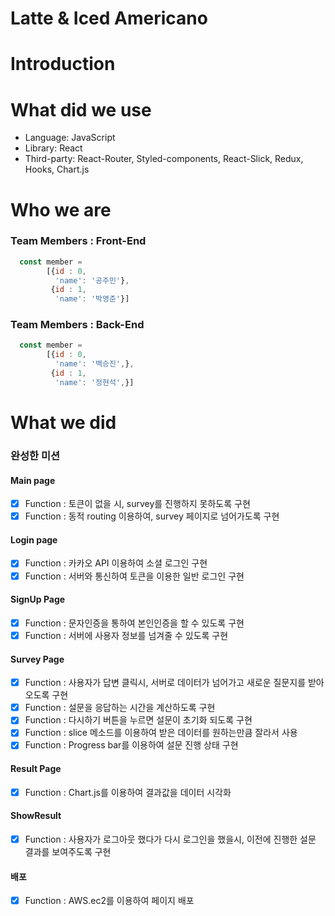 # Latte & Iced Americano

# Introduction

# What did we use

- Language: JavaScript
- Library: React
- Third-party: React-Router, Styled-components, React-Slick, Redux, Hooks, Chart.js

# Who we are
### Team Members : Front-End

```javascript
  const member = 
        [{id : 0,
          'name': '공주민'},
         {id : 1,
          'name': '박영준'}]
```

### Team Members : Back-End

```javascript
  const member = 
        [{id : 0,
          'name': '백승진',},
         {id : 1,
          'name': '정현석',}]
```

# What we did

### 완성한 미션

#### Main page
- [x] Function : 토큰이 없을 시, survey를 진행하지 못하도록 구현
- [x] Function : 동적 routing 이용하여, survey 페이지로 넘어가도록 구현

#### Login page
- [x] Function : 카카오 API 이용하여 소셜 로그인 구현
- [x] Function : 서버와 통신하여 토큰을 이용한 일반 로그인 구현

#### SignUp Page
- [x] Function : 문자인증을 통하여 본인인증을 할 수 있도록 구현
- [x] Function : 서버에 사용자 정보를 넘겨줄 수 있도록 구현

#### Survey Page
- [x] Function : 사용자가 답변 클릭시, 서버로 데이터가 넘어가고 새로운 질문지를 받아오도록 구현
- [x] Function : 설문을 응답하는 시간을 계산하도록 구현
- [x] Function : 다시하기 버튼을 누르면 설문이 초기화 되도록 구현
- [x] Function : slice 메소드를 이용하여 받은 데이터를 원하는만큼 잘라서 사용
- [x] Function : Progress bar를 이용하여 설문 진행 상태 구현

#### Result Page
- [x] Function : Chart.js를 이용하여 결과값을 데이터 시각화

#### ShowResult
- [x] Function : 사용자가 로그아웃 했다가 다시 로그인을 했을시, 이전에 진행한 설문 결과를 보여주도록 구현

#### 배포
- [x] Function : AWS.ec2를 이용하여 페이지 배포